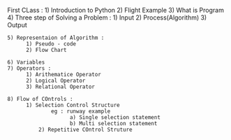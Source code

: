 
First CLass :
    1) Introduction to Python
    2) Flight Example
    3) What is Program
    4) Three step  of Solving a Problem :
          1) Input
          2) Process(Algorithm)
          3) Output
          
    5) Representaion of Algorithm :
          1) Pseudo - code
          2) Flow Chart
          
    6) Variables
    7) Operators :
          1) Arithematice Operator
          2) Logical Operator
          3) Relational Operator
          
    8) Flow of COntrols :
          1) Selection Control Structure
                  eg : runway example
                        a) Single selection statement
                        b) Multi selection statement
		      2) Repetitive COntrol Struture  
          
  
